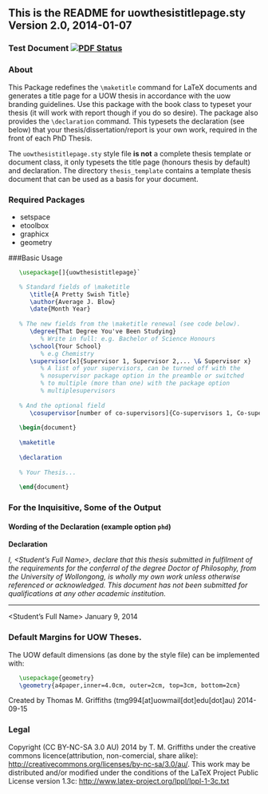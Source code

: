 ## This is the README for uowthesistitlepage.sty Version 2.0, 2014-01-07

### Test Document [![PDF Status](https://www.sharelatex.com/github/repos/tmgriffiths/uowthesistitlepage/builds/latest/badge.svg)](https://www.sharelatex.com/github/repos/tmgriffiths/uowthesistitlepage/builds/latest/output.pdf)

### About
This Package redefines the `\maketitle` command for LaTeX documents and generates a title page for a UOW thesis in accordance with the uow branding guidelines. Use this package with the book class to typeset your thesis (it will work with report though if you do so desire). The package also provides the `\declaration` command. This typesets the declaration (see below) that your thesis/dissertation/report is your own work, required in the front of each PhD Thesis.

The `uowthesistitlepage.sty` style file **is not** a complete thesis template or document class, it only typesets the title page (honours thesis by default) and declaration. The directory `thesis_template` contains a template thesis document that can be used as a basis for your document.

### Required Packages
- setspace
- etoolbox
- graphicx 
- geometry


###Basic Usage
```latex
   \usepackage[]{uowthesistitlepage}`

   % Standard fields of \maketitle
      \title{A Pretty Swish Title}
      \author{Average J. Blow}
      \date{Month Year}
	
   % The new fields from the \maketitle renewal (see code below).
      \degree{That Degree You've Been Studying} 
         % Write in full: e.g. Bachelor of Science Honours
      \school{Your School}  
         % e.g Chemistry
      \supervisor[x]{Supervisor 1, Supervisor 2,... \& Supervisor x}
         % A list of your supervisors, can be turned off with the 
         % nosupervisor package option in the preamble or switched 
         % to multiple (more than one) with the package option 
         % multiplesupervisors
    
   % And the optional field
      \cosupervisor[number of co-supervisors]{Co-supervisors 1, Co-supervisor 2,... \& Co-supervisor x}
 
   \begin{document}
       
   \maketitle
   
   \declaration 
   
   % Your Thesis...
   
   \end{document}
```
   
### For the Inquisitive, Some of the Output
#### Wording of the Declaration (example option `phd`)

**Declaration**

*I, <Student’s Full Name>, declare that this thesis submitted in fulfilment of the requirements for the conferral of the degree Doctor of Philosophy, from the University of Wollongong, is wholly my own work unless otherwise referenced or acknowledged. This document has not been submitted for qualifications at any other academic institution.*



----------------------------

<Student’s Full Name>
January 9, 2014




### Default Margins for UOW Theses.

The UOW default dimensions (as done by the style file) can be implemented with:

```latex
   \usepackage{geometry}
   \geometry{a4paper,inner=4.0cm, outer=2cm, top=3cm, bottom=2cm}               
```
                
Created by Thomas M. Griffiths (tmg994[at]uowmail[dot]edu[dot]au) 2014-09-15

### Legal
Copyright (CC BY-NC-SA 3.0 AU) 2014 by T. M. Griffiths under the creative commons licence(attribution, non-comercial, share alike): http://creativecommons.org/licenses/by-nc-sa/3.0/au/. This work may be distributed and/or modified under the conditions of the LaTeX Project Public License version 1.3c: http://www.latex-project.org/lppl/lppl-1-3c.txt

